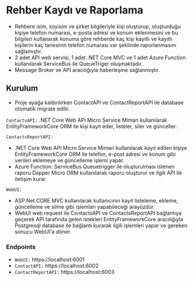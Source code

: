 # Rehber Kaydı ve Raporlama
* Rehbere isim, soyisim ve şirket bilgileriyle kişi oluşturup, oluşturduğu kişiye telefon numarası, e-posta adresi ve konum eklenmesini ve bu bilgileri kullanarak konuma göre rehberde kaç kişi kayıtlı ve kayıtlı kişilerin kaç tanesinin telefon numarası var şeklinde raporlanmasını sağlamıştır.
* 2 adet API web servisi, 1 adet .NET Core MVC ve 1 adet Azure Function kullanılarak ServiceBus ile QueueTriger oluşmaktadır. 
* Message Broker ve API aracılığıyla haberleşme sağlanmıştır.

## Kurulum
* Proje ayağa kaldırılırken ContactAPI ve ContactReportAPI ile database otomatik migrate edilir.

`ContactsAPI:` .NET Core Web API Micro Service Mimari kullanılarak EntityFrameworkCore ORM ile kişi kayıt eder, listeler, siler ve günceller.

`ContactsReportAPI:` 
* .NET Core Web API Micro Service Mimari kullanılarak kayıt edilen kişiye EntityFrameworkCore ORM ile telefon, e-post adresi ve konum gibi verileri eklemeye ve güncelleme işlemi yapar. 
* Azure Function: ServiceBus Queuetrigger ile oluşturulması istenen raporu Dapper Micro ORM kullanılarak raporu oluşturur ve ilgili API ile iletişim kurar.

`WebUI:` 
* ASP.Net CORE MVC kullanılarak kullanıcının kayıt listeleme, ekleme, güncelleme ve silme gibi işlemları yapabileceği arayüzdür. 
* WebUI web request ile ContactsAPI ve ContactsReportAPI bağlantıya geçerek API tarafında gelen istekleri EntityFrameworkCore aracılığıyla Postgresql database ile bağlantı kurarak ilgili işlemleri yapar ve gereken sonucu WebUI'a döner.

### Endpoints
* `WebUI:` https://localhost:6001
* `ContactAPI:` https://localhost:6002
* `ContactReportAPI:` https://localhost:6003
